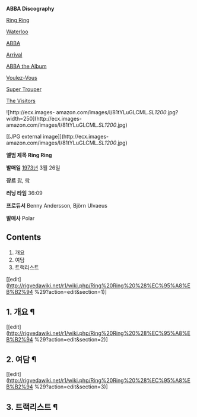 **ABBA Discography**

[Ring Ring](Ring%20Ring%20%28%EC%95%A8%EB%B2%94%29.md)

[Waterloo](Waterloo%20%28%EC%95%A8%EB%B2%94%29.md)

[ABBA](ABBA%20%28%EC%95%A8%EB%B2%94%29.md)

[Arrival](Arrival.md)

[ABBA the Album](ABBA%20the%20Album.md)

[Voulez-Vous](Voulez-Vous.md)

[Super Trouper](Super%20Trouper.md)

[The Visitors](The%20Visitors.md)

  

![http://ecx.images-
amazon.com/images/I/81tYLuGLCML._SL1200_.jpg?width=250](http://ecx.images-
amazon.com/images/I/81tYLuGLCML._SL1200_.jpg)

[[JPG external image]](http://ecx.images-
amazon.com/images/I/81tYLuGLCML._SL1200_.jpg)

**앨범 제목**
**Ring Ring**

**발매일**
[1973년](1973%EB%85%84.md) 3월 26일

**장르**
[팝](%ED%8C%9D.md), [락](%EB%9D%BD.md)

**러닝 타임**
36:09

**프로듀서**
Benny Andersson, Björn Ulvaeus

**발매사**
Polar

  

## Contents

    

1. 개요 
2. 여담 
3. 트랙리스트 

[[edit](http://rigvedawiki.net/r1/wiki.php/Ring%20Ring%20%28%EC%95%A8%EB%B2%94
%29?action=edit&section=1)]

## 1. 개요 ¶

  

[[edit](http://rigvedawiki.net/r1/wiki.php/Ring%20Ring%20%28%EC%95%A8%EB%B2%94
%29?action=edit&section=2)]

## 2. 여담 ¶

  

[[edit](http://rigvedawiki.net/r1/wiki.php/Ring%20Ring%20%28%EC%95%A8%EB%B2%94
%29?action=edit&section=3)]

## 3. 트랙리스트 ¶

  


